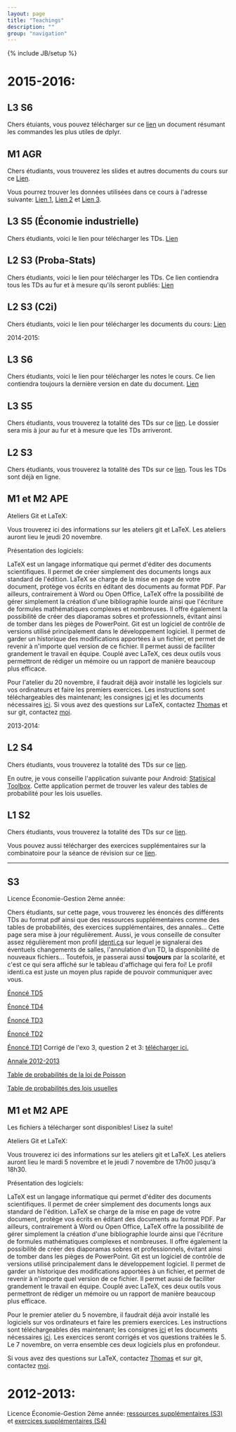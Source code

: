 ```yaml
---
layout: page
title: "Teachings"
description: ""
group: "navigation"
---
```

{% include JB/setup %}

2015-2016:
===========

L3 S6
-----
Chers étuiants, vous pouvez télécharger sur ce [lien](http://www.rstudio.com/wp-content/uploads/2015/02/data-wrangling-cheatsheet.pdf) un document résumant les commandes les plus utiles de dplyr.


M1 AGR
-------

Chers étudiants, vous trouverez les slides et autres documents du cours sur ce [Lien](https://www.dropbox.com/sh/dxtuj7krzsegv3i/AAAXu8TH0ttA4EUcr1vIh36Ma?dl=0).

Vous pourrez trouver les données utilisées dans ce cours à l'adresse suivante: [Lien 1](https://onlinecourses.science.psu.edu/stat504/node/165), [Lien 2](https://onlinecourses.science.psu.edu/stat857/node/215) et [Lien 3](http://instruction.bus.wisc.edu/jfrees/jfreesbooks/Regression%20Modeling/BookWebDec2010/data.html).

L3 S5 (Économie industrielle)
------------------------------
Chers étudiants, voici le lien pour télécharger les TDs. [Lien](https://copy.com/js1st2p3X8f1ZYwt)


L2 S3 (Proba-Stats)
------------------------------

Chers étudiants, voici le lien pour télécharger les TDs. Ce lien contiendra tous les TDs au fur et à mesure qu'ils seront publiés: [Lien](https://copy.com/wWdfYPtpy9axNA22)

L2 S3 (C2i)
------------------------------

Chers étudiants, voici le lien pour télécharger les documents du cours: [Lien](https://www.dropbox.com/sh/qgpp1l7n68jia5j/AADglHEjScDSt4Q9A_6X2H5La?dl=0)

2014-2015:

L3 S6
------------------------------

Chers étudiants, voici le lien pour télécharger les notes le cours. Ce lien contiendra toujours la dernière version en date du document.  [Lien](https://www.dropbox.com/s/k0tfyqlf3uxz6m2/Introduction%20to%20programming%20Econometrics%20with%20R%20-%20Draft.pdf?dl=0)

L3 S5
------------------------------

Chers étudiants, vous trouverez la totalité des TDs sur ce [lien](https://copy.com/VDdsjOxa6C1v). Le dossier sera mis à jour au fur et à mesure que les TDs arriveront.

L2 S3
------------------------------

Chers étudiants, vous trouverez la totalité des TDs sur ce [lien](https://copy.com/9XpQk7iJbZjD). Tous les TDs sont déjà en ligne.


M1 et M2 APE
------------------------------

Ateliers Git et LaTeX:
    
Vous trouverez ici des informations sur les ateliers git et LaTeX. Les ateliers auront lieu le jeudi 20 novembre. 
    
Présentation des logiciels:
 
LaTeX est un langage informatique qui permet d'éditer des documents scientifiques. Il permet de créer simplement des documents longs aux standard de l'édition. LaTeX se charge de la mise en page de votre document, protège vos écrits en éditant des documents au format PDF. Par ailleurs, contrairement à Word ou Open Office, LaTeX offre la possibilité de gérer simplement la création d'une bibliographie lourde ainsi que l'écriture de formules mathématiques complexes et nombreuses. Il offre également la possibilité de créer des diaporamas sobres et professionnels, évitant ainsi de tomber dans les pièges de PowerPoint. Git est un logiciel de contrôle de versions utilisé principalement dans le développement logiciel. Il permet de garder un historique des modifications apportées à un fichier, et permet de revenir à n'importe quel version de ce fichier. Il permet aussi de faciliter grandement le travail en équipe. Couplé avec LaTeX, ces deux outils vous permettront de rédiger un mémoire ou un rapport de manière beaucoup plus efficace. 

Pour l'atelier du 20 novembre, il faudrait déjà avoir installé les logiciels sur vos ordinateurs et faire les premiers exercices. Les instructions sont téléchargeables dès maintenant; les consignes [ici](https://copy.com/TyMMvLGAeFxy) et les documents nécessaires [ici](https://copy.com/kXluDzIHoc7v). Si vous avez des questions sur LaTeX, contactez <a href="mailto:t.coudert@unistra.fr">Thomas</a> et sur git, contactez <a href="mailto:brodrigues@unistra.fr">moi</a>.  

2013-2014:

L2 S4
------------------------------

Chers étudiants, vous trouverez la totalité des TDs sur ce [lien](https://copy.com/DrQekw2znrDq). 

En outre, je vous conseille l'application suivante pour Android: [Statisical Toolbox](https://play.google.com/store/apps/details?id=dk.evolve.android.sta&hl=en). Cette application permet de trouver les valeur des tables de probabilité pour les lois usuelles.

L1 S2
------------------------------

Chers étudiants, vous trouverez la totalité des TDs sur ce [lien](https://copy.com/IpGSIxL7uaKj).

Vous pouvez aussi télécharger des exercices supplémentaires sur la combinatoire pour la séance de révision sur ce [lien](https://copy.com/bcTfsjZMoz0r).

-----------------------------------------------------------------------------------------------------------------------------------------------------------------------------

S3
------------------------------

Licence Économie-Gestion 2ème année: 

Chers étudiants, sur cette page, vous trouverez les énoncés des différents TDs 
au format pdf ainsi que des ressources supplémentaires comme des tables de 
probabilités, des exercices supplémentaires, des annales… Cette page sera mise 
à jour régulièrement. Aussi, je vous conseille de consulter assez régulièrement 
mon profil [identi.ca](https://identi.ca/brodrigues) sur lequel je signalerai 
des éventuels changements de salles, l'annulation d'un TD, la disponibilité de 
nouveaux fichiers… Toutefois, je passerai aussi **toujours** par la scolarité, 
et c'est ce qui sera affiché sur le tableau d'affichage qui fera foi! Le profil 
identi.ca est juste un moyen plus rapide de pouvoir communiquer avec vous. 

[Énoncé TD5](https://copy.com/PYdr0jJpyxkM)

[Énoncé TD4](https://copy.com/TPIu7cM2fng7)

[Énoncé TD3](https://copy.com/hvzycgl0XVDE)

[Énoncé TD2](https://copy.com/RnO2NSsLqFWY)

[Énoncé TD1](https://copy.com/kdPclhtkF3cW) Corrigé de l'exo 3, question 2 et 3: [télécharger ici.](https://copy.com/Wa909qGrdIM1)

[Annale 2012-2013](https://copy.com/Xp6QoRQuVpIr)

[Table de probabilités de la loi de Poisson](https://copy.com/njihd0Vbe9ps)

[Table de probabilités des lois usuelles](https://copy.com/dePKCc86f9lE)

M1 et M2 APE
------------------------------

Les fichiers à télécharger sont disponibles! Lisez la suite!

Ateliers Git et LaTeX:
    
Vous trouverez ici des informations sur les ateliers git et LaTeX. Les ateliers auront
lieu le mardi 5 novembre et le jeudi 7 novembre de 17h00 jusqu'à 18h30. 

Présentation des logiciels:
    
LaTeX est un langage informatique qui permet d'éditer des documents scientifiques. Il permet
de créer simplement des documents longs aux standard de l'édition. LaTeX se charge de la mise
en page de votre document, protège vos écrits en éditant des documents au format PDF. Par
ailleurs, contrairement à Word ou Open Office, LaTeX offre la possibilité de gérer simplement la
création d'une bibliographie lourde ainsi que l'écriture de formules mathématiques complexes
et nombreuses. Il offre également la possibilité de créer des diaporamas sobres et professionnels,
évitant ainsi de tomber dans les pièges de PowerPoint.
Git est un logiciel de contrôle de versions utilisé principalement dans le développement
logiciel. Il permet de garder un historique des modifications apportées à un fichier, et permet
de revenir à n'importe quel version de ce fichier. Il permet aussi de faciliter grandement le
travail en équipe. Couplé avec LaTeX, ces deux outils vous permettront de rédiger un mémoire
ou un rapport de manière beaucoup plus efficace.

Pour le premier atelier du 5 novembre, il faudrait déjà avoir installé les logiciels sur vos ordinateurs 
et faire les premiers exercices. Les instructions sont téléchargeables dès 
maintenant; les consignes [ici](https://copy.com/TyMMvLGAeFxy) et 
les documents nécessaires [ici](https://copy.com/kXluDzIHoc7v). Les exercices 
seront corrigés et vos questions traitées le 5. Le 7 novembre, on verra ensemble 
ces deux logiciels plus en profondeur.

Si vous avez des questions sur LaTeX, contactez <a href="mailto:t.coudert@unistra.fr">Thomas</a>
et sur git, contactez <a href="mailto:brodrigues@unistra.fr">moi</a>. 


2012-2013:
=========
Licence Économie-Gestion 2ème année: [ressources supplémentaires (S3)](http://minus.com/mbzoVJWhT5fT3s "Aller sur minus.com") et [exercices supplémentaires (S4)](http://minus.com/mKIzjdMTFOWiB "Aller sur minus.com")
